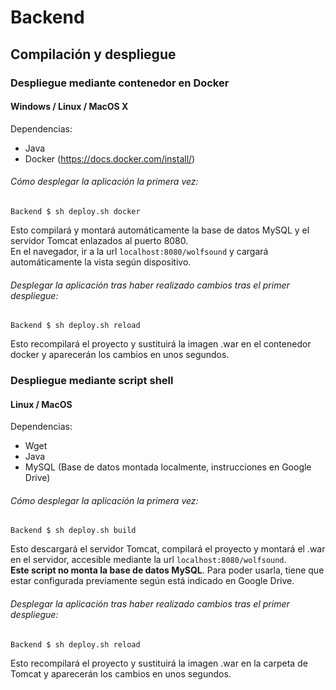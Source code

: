 # Backend

## Compilación y despliegue

### Despliegue mediante contenedor en Docker
#### Windows / Linux / MacOS X
Dependencias:
-   Java
-   Docker (https://docs.docker.com/install/)

###### Cómo desplegar la aplicación la primera vez:
```
Backend $ sh deploy.sh docker
```
Esto compilará y montará automáticamente la base de datos MySQL y el servidor Tomcat enlazados al puerto 8080.  
En el navegador, ir a la url `localhost:8080/wolfsound` y cargará automáticamente la vista según dispositivo.

###### Desplegar la aplicación tras haber realizado cambios tras el primer despliegue:
```
Backend $ sh deploy.sh reload
```
Esto recompilará el proyecto y sustituirá la imagen .war en el contenedor docker y aparecerán los cambios en unos segundos.

### Despliegue mediante script shell 
#### Linux / MacOS
Dependencias:  
- Wget
- Java
- MySQL (Base de datos montada localmente, instrucciones en Google Drive)

###### Cómo desplegar la aplicación la primera vez:
```
Backend $ sh deploy.sh build
```
Esto descargará el servidor Tomcat, compilará el proyecto y montará el .war en el servidor, accesible mediante la url `localhost:8080/wolfsound`.  
**Este script no monta la base de datos MySQL**. Para poder usarla, tiene que estar configurada previamente según está indicado en Google Drive.

###### Desplegar la aplicación tras haber realizado cambios tras el primer despliegue:
```
Backend $ sh deploy.sh reload
```
Esto recompilará el proyecto y sustituirá la imagen .war en la carpeta de Tomcat y aparecerán los cambios en unos segundos.
 


 
